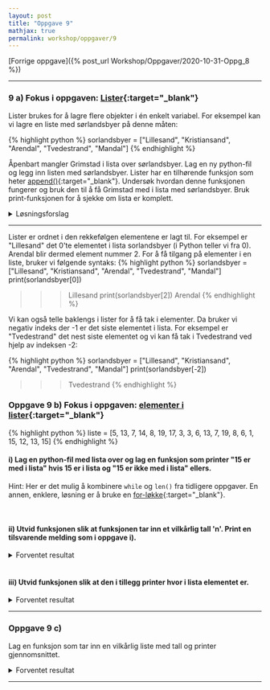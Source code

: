 ```yaml
---
layout: post
title: "Oppgave 9"
mathjax: true
permalink: workshop/oppgaver/9
---
```


[Forrige oppgave]({% post_url Workshop/Oppgaver/2020-10-31-Oppg_8 %})

---

### 9 a) Fokus i oppgaven: [Lister](https://www.w3schools.com/python/python_lists.asp){:target="_blank"}

Lister brukes for å lagre flere objekter i én enkelt variabel. For eksempel kan vi lagre en liste med sørlandsbyer på denne måten:

{% highlight python %}
sorlandsbyer = ["Lillesand", "Kristiansand", "Arendal", "Tvedestrand", "Mandal"]
{% endhighlight %}

Åpenbart mangler Grimstad i lista over sørlandsbyer. Lag en ny python-fil og legg inn listen med sørlandsbyer. Lister har en tilhørende funksjon som heter [append()](https://www.w3schools.com/python/ref_list_append.asp){:target="_blank"}. Undersøk hvordan denne funksjonen fungerer og bruk den til å få Grimstad med i lista med sørlandsbyer. Bruk print-funksjonen for å sjekke om lista er komplett.

<details>
<summary>Løsningsforslag</summary>
<p>
{% highlight python %}
sorlandsbyer = ["Lillesand", "Kristiansand", "Arendal", "Tvedestrand", "Mandal"]
sorlandsbyer.append("Grimstad")

print(sorlandsbyer)
>>> sorlandsbyer = ["Lillesand", "Kristiansand", "Arendal", "Tvedestrand", "Mandal", "Grimstad"]
{% endhighlight %}
</p>
</details>

---


Lister er ordnet i den rekkefølgen elementene er lagt til. For eksempel er "Lillesand" det 0'te elementet i lista sorlandsbyer (i Python teller vi fra 0). Arendal blir dermed element nummer 2. For å få tilgang på elementer i en liste, bruker vi følgende syntaks:
{% highlight python %}
sorlandsbyer = ["Lillesand", "Kristiansand", "Arendal", "Tvedestrand", "Mandal"]
print(sorlandsbyer[0])
>>> Lillesand
print(sorlandsbyer[2])
>>> Arendal
{% endhighlight %}

Vi kan også telle baklengs i lister for å få tak i elementer. Da bruker vi negativ indeks der -1 er det siste elementet i lista. For eksempel er "Tvedestrand" det nest siste elementet og vi kan få tak i Tvedestrand ved hjelp av indeksen -2:

{% highlight python %}
sorlandsbyer = ["Lillesand", "Kristiansand", "Arendal", "Tvedestrand", "Mandal"]
print(sorlandsbyer[-2])
>>> Tvedestrand
{% endhighlight %}

### Oppgave 9 b) Fokus i oppgaven: [elementer i lister](https://www.w3schools.com/python/python_lists_access.asp){:target="_blank"}

{% highlight python %}
liste = [5, 13, 7, 14, 8, 19, 17, 3, 3, 6, 13, 7, 19, 8, 6, 1, 15, 12, 13, 15]
{% endhighlight %}

#### i) Lag en python-fil med lista over og lag en funksjon som printer "15 er med i lista" hvis 15 er i lista og "15 er ikke med i lista" ellers.

Hint: Her er det mulig å kombinere ``while`` og ``len()`` fra tidligere oppgaver. En annen, enklere, løsning er å bruke en [for-løkke](https://www.w3schools.com/python/python_for_loops.asp){:target="_blank"}.

<br>

#### ii) Utvid funksjonen slik at funksjonen tar inn et vilkårlig tall 'n'. Print en tilsvarende melding som i oppgave i).
<details>
<summary>Forventet resultat</summary>
<p>

{% highlight python %}
liste = [5, 13, 7, 14, 8, 19, 17, 3, 3, 6, 13, 7, 19, 8, 6, 1, 15, 12, 13, 15]

er_med_i_liste(4)
>>> 4 er ikke med i lista
er_med_i_liste(14)
>>> 14 er med i lista.
{% endhighlight %}


</p>

</details>
<br>

#### iii) Utvid funksjonen slik at den i tillegg printer hvor i lista elementet er.

<details>
<summary>Forventet resultat</summary>
<p>

{% highlight python %}
liste = [5, 13, 7, 14, 8, 19, 17, 3, 3, 6, 13, 7, 19, 8, 6, 1, 15, 12, 13, 15]

er_med_i_liste(4)
>>> 4 er ikke med i lista
er_med_i_liste(14)
>>> 14 er med i lista. Du finner den på plass nummer 3.
er_med_i_liste(3)
>>> 3 er med i lista. Du finner den på plass nummer 7 og 8.
{% endhighlight %}


</p>

</details>

---

### Oppgave 9 c) 

Lag en funksjon som tar inn en vilkårlig liste med tall og printer gjennomsnittet.

<details>
<summary>Forventet resultat</summary>
<p>

{% highlight python %}
liste1 = [5, 13, 7, 14, 8, 19, 17, 3, 3, 6, 13, 7, 19, 8, 6, 1, 15, 12, 13, 15]
gjennomsnitt(liste1)
>>> Gjennomsnittet er 10.2.

liste2 = [-9, 10, 1, 14, 6, 6, -10, 3, -5, 20, -6, -8, 8, 7, 13, 14, -4, 7, 16, 0, -3]
gjennomsnitt(liste2)
>>> Gjennomsnittet er 3.8095238095238093.

liste3 = [90, 58, 34, 17, 30, 61, 42, 21, 14, -8, 41, 14, 89, 77, 70, 78, 59, 92, 4, 73, 64, 78, 59, 90, 61, -4, -9, 36]
gjennomsnitt(liste3)
>>> Gjennomsnittet er 47.535714285714285.

{% endhighlight %}


</p>

</details>

---
<!-- [Neste oppgave]({% post_url Workshop/Oppgaver/2020-10-31-Oppg_8 %}) -->
